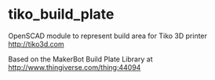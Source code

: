 # tiko_build_plate
OpenSCAD module to represent build area for Tiko 3D printer http://tiko3d.com

Based on the MakerBot Build Plate Library at http://www.thingiverse.com/thing:44094
